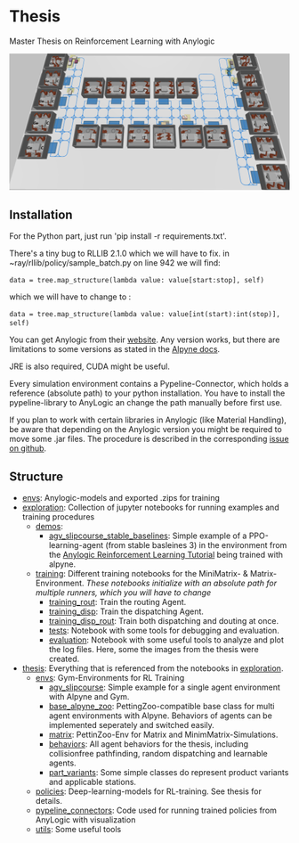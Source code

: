 # Thesis

Master Thesis on Reinforcement Learning with Anylogic

![image](examplerun.gif)


## Installation

For the Python part, just run 'pip install -r requirements.txt'. 

There's a tiny bug to RLLIB 2.1.0 which we will have to fix. in ~ray/rllib/policy/sample_batch.py on line 942 we will find:

    data = tree.map_structure(lambda value: value[start:stop], self)

which we will have to change to :

    data = tree.map_structure(lambda value: value[int(start):int(stop)], self)


You can get Anylogic from their [website](https://www.anylogic.com/downloads/). Any version works, but there are limitations to some versions as stated in the [Alpyne docs](https://t-wolfeadam.github.io/Alpyne/_build/html/intro_getstarted.html).

JRE is also required, CUDA might be useful.

Every simulation environment contains a Pypeline-Connector, which holds a reference (absolute path) to your python installation. You have to install the pypeline-library to AnyLogic an change the path manually before first use. 

If you plan to work with certain libraries in Anylogic (like Material Handling), be aware that depending on the Anylogic version you might be required to move some .jar files. The procedure is described in the corresponding [issue on github](https://github.com/t-wolfeadam/Alpyne/issues/18).

## Structure

- [envs](./envs): Anylogic-models and exported .zips for training
- [exploration](./exploration): Collection of jupyter notebooks for running examples and training procedures 
    - [demos](./exploration/demos/):
        - [agv_slipcourse_stable_baselines](./exploration/basics_re/agv_slipcourse_stable_baslines.ipynb): Simple example of a PPO-learning-agent (from stable basleines 3) in the environment from the [Anylogic Reinforcement Learning Tutorial](https://www.youtube.com/watch?v=NeQYsKADD_c) being trained with alpyne.
    - [training](./exploration/training/): Different training notebooks for the MiniMatrix- & Matrix-Environment. *These notebooks initialize with an absolute path for multiple runners, which you will have to change*
        - [training_rout](./exploration/training/training_rout.ipynb): Train the routing Agent.
        - [training_disp](./exploration/training/training_disp.ipynb): Train the dispatching Agent.
        - [training_disp_rout](./exploration/training/training_disp_rout.ipynb): Train both dispatching and douting at once.
        - [tests](./exploration/training/tests.ipynb): Notebook with some tools for debugging and evaluation.
        - [evaluation](./exploration/training/evaluation.ipynb): Notebook with some useful tools to analyze and plot the log files. Here, some the images from the thesis were created.
- [thesis](./thesis): Everything that is referenced from the notebooks in [exploration](./exploration).
    - [envs](./thesis/envs): Gym-Environments for RL Training
        - [agv_slipcourse](./thesis/envs/agv_slipcourse.py): Simple example for a single agent environment with Alpyne and Gym.
        - [base_alpyne_zoo](./thesis/envs/base_alpyne_zoo.py): PettingZoo-compatible base class for multi agent environments with Alpyne. Behaviors of agents can be implemented seperately and switched easily.
        - [matrix](./thesis/envs/matrix.py): PettinZoo-Env for Matrix and MinimMatrix-Simulations. 
        - [behaviors](./thesis/envs/behaviors.py): All agent behaviors for the thesis, including collisionfree pathfinding, random dispatching and learnable agents. 
        - [part_variants](./thesis/envs/part_variants.py): Some simple classes do represent product variants and applicable stations.
    - [policies](./thesis/policies/): Deep-learning-models for RL-training. See thesis for details. 
    - [pypeline_connectors](./thesis/pypeline_connectors/): Code used for running trained policies from AnyLogic with visualization
    - [utils](./thesis/utils/): Some useful tools